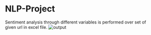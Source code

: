 # NLP-Project
Sentiment analysis through different variables is performed over set of given url in excel file.
![output](https://github.com/PreetiSohni/NLP-Project/assets/121219924/dbb793f1-271d-40df-b41e-2b459444d32b)
 

